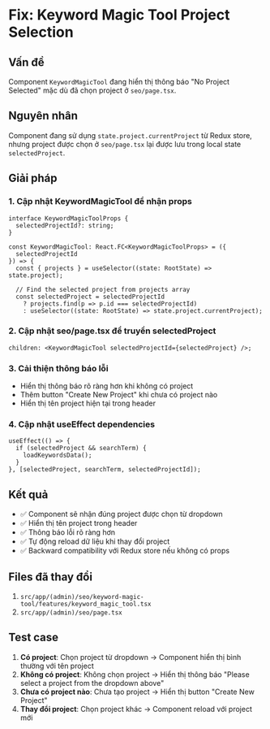 # Fix: Keyword Magic Tool Project Selection

## Vấn đề

Component `KeywordMagicTool` đang hiển thị thông báo "No Project Selected" mặc dù đã chọn project ở `seo/page.tsx`.

## Nguyên nhân

Component đang sử dụng `state.project.currentProject` từ Redux store, nhưng project được chọn ở `seo/page.tsx` lại được lưu trong local state `selectedProject`.

## Giải pháp

### 1. Cập nhật KeywordMagicTool để nhận props

```tsx
interface KeywordMagicToolProps {
  selectedProjectId?: string;
}

const KeywordMagicTool: React.FC<KeywordMagicToolProps> = ({
  selectedProjectId
}) => {
  const { projects } = useSelector((state: RootState) => state.project);

  // Find the selected project from projects array
  const selectedProject = selectedProjectId
    ? projects.find(p => p.id === selectedProjectId)
    : useSelector((state: RootState) => state.project.currentProject);
```

### 2. Cập nhật seo/page.tsx để truyền selectedProject

```tsx
children: <KeywordMagicTool selectedProjectId={selectedProject} />;
```

### 3. Cải thiện thông báo lỗi

- Hiển thị thông báo rõ ràng hơn khi không có project
- Thêm button "Create New Project" khi chưa có project nào
- Hiển thị tên project hiện tại trong header

### 4. Cập nhật useEffect dependencies

```tsx
useEffect(() => {
  if (selectedProject && searchTerm) {
    loadKeywordsData();
  }
}, [selectedProject, searchTerm, selectedProjectId]);
```

## Kết quả

- ✅ Component sẽ nhận đúng project được chọn từ dropdown
- ✅ Hiển thị tên project trong header
- ✅ Thông báo lỗi rõ ràng hơn
- ✅ Tự động reload dữ liệu khi thay đổi project
- ✅ Backward compatibility với Redux store nếu không có props

## Files đã thay đổi

1. `src/app/(admin)/seo/keyword-magic-tool/features/keyword_magic_tool.tsx`
2. `src/app/(admin)/seo/page.tsx`

## Test case

1. **Có project**: Chọn project từ dropdown → Component hiển thị bình thường với tên project
2. **Không có project**: Không chọn project → Hiển thị thông báo "Please select a project from the dropdown above"
3. **Chưa có project nào**: Chưa tạo project → Hiển thị button "Create New Project"
4. **Thay đổi project**: Chọn project khác → Component reload với project mới
